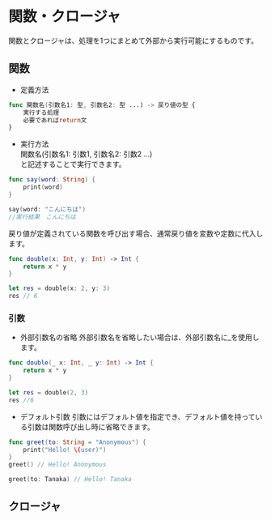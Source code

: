 # 関数・クロージャ
関数とクロージャは、処理を1つにまとめて外部から実行可能にするものです。

## 関数
- 定義方法
```Swift
func 関数名(引数名1: 型, 引数名2: 型 ...) -> 戻り値の型 {
    実行する処理
    必要であればreturn文
}
```

- 実行方法  
関数名(引数名1: 引数1, 引数名2: 引数2 ...)  
と記述することで実行できます。
```Swift
func say(word: String) {
    print(word)
}

say(word: "こんにちは")
//実行結果　こんにちは
```

戻り値が定義されている関数を呼び出す場合、通常戻り値を変数や定数に代入します。
```Swift
func double(x: Int, y: Int) -> Int {
    return x * y
}

let res = double(x: 2, y: 3)
res // 6
```

### 引数

- 外部引数名の省略
外部引数名を省略したい場合は、外部引数名に_を使用します。
```Swift
func double(_ x: Int, _ y: Int) -> Int {
    return x * y
}

let res = double(2, 3)
res //6
```

- デフォルト引数
引数にはデフォルト値を指定でき、デフォルト値を持っている引数は関数呼び出し時に省略できます。
```Swift
func greet(to: String = "Anonymous") {
    print("Hello! \(user)")
}
greet() // Hello! Anonymous

greet(to: Tanaka) // Hello! Tanaka
```

## クロージャ